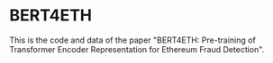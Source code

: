 # BERT4ETH

This is the code and data of the paper "BERT4ETH: Pre-training of Transformer Encoder Representation for Ethereum Fraud Detection".
